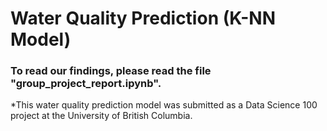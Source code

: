  # Water Quality Prediction (K-NN Model)
 ### To read our findings, please read the file "group_project_report.ipynb".
*This water quality prediction model was submitted as a Data Science 100 project at the University of British Columbia.

